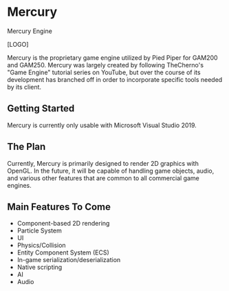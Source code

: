 # Mercury
Mercury Engine

[LOGO]

Mercury is the proprietary game engine utilized by Pied Piper for GAM200 and
GAM250. Mercury was largely created by following TheCherno's "Game Engine" 
tutorial series on YouTube, but over the course of its development has branched
off in order to incorporate specific tools needed by its client.

## Getting Started
Mercury is currently only usable with Microsoft Visual Studio 2019.

## The Plan
Currently, Mercury is primarily designed to render 2D graphics with OpenGL.
In the future, it will be capable of handling game objects, audio, and
various other features that are common to all commercial game engines.

## Main Features To Come
- Component-based 2D rendering
- Particle System
- UI
- Physics/Collision
- Entity Component System (ECS)
- In-game serialization/deserialization
- Native scripting
- AI
- Audio